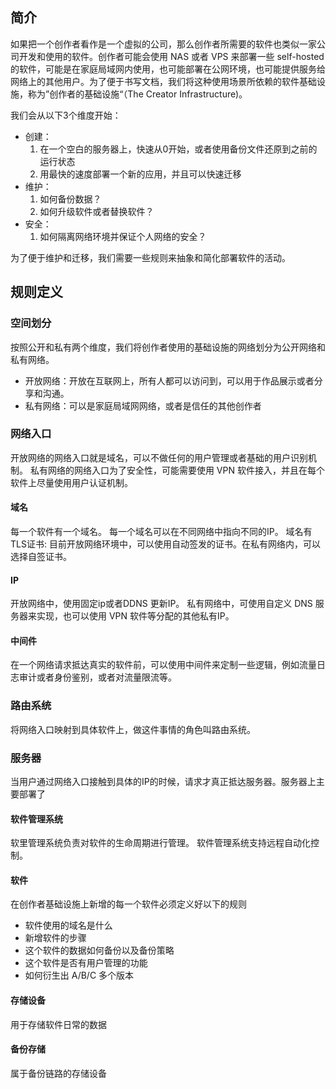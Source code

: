 ## 简介

如果把一个创作者看作是一个虚拟的公司，那么创作者所需要的软件也类似一家公司开发和使用的软件。创作者可能会使用 NAS 或者 VPS 来部署一些 self-hosted 的软件，可能是在家庭局域网内使用，也可能部署在公网环境，也可能提供服务给网络上的其他用户。为了便于书写文档，我们将这种使用场景所依赖的软件基础设施，称为”创作者的基础设施“（The Creator Infrastructure)。




我们会从以下3个维度开始：
- 创建：
	1. 在一个空白的服务器上，快速从0开始，或者使用备份文件还原到之前的运行状态
	2. 用最快的速度部署一个新的应用，并且可以快速迁移
-  维护：
	1. 如何备份数据？
	2. 如何升级软件或者替换软件？
- 安全：
	1. 如何隔离网络环境并保证个人网络的安全？


为了便于维护和迁移，我们需要一些规则来抽象和简化部署软件的活动。

## 规则定义



### 空间划分

按照公开和私有两个维度，我们将创作者使用的基础设施的网络划分为公开网络和私有网络。

- 开放网络：开放在互联网上，所有人都可以访问到，可以用于作品展示或者分享和沟通。
- 私有网络：可以是家庭局域网网络，或者是信任的其他创作者

### 网络入口
开放网络的网络入口就是域名，可以不做任何的用户管理或者基础的用户识别机制。
私有网络的网络入口为了安全性，可能需要使用 VPN 软件接入，并且在每个软件上尽量使用用户认证机制。

#### 域名
每一个软件有一个域名。
每一个域名可以在不同网络中指向不同的IP。
域名有TLS证书: 目前开放网络环境中，可以使用自动签发的证书。在私有网络内，可以选择自签证书。

#### IP
开放网络中，使用固定ip或者DDNS 更新IP。
私有网络中，可使用自定义 DNS 服务器来实现，也可以使用 VPN 软件等分配的其他私有IP。

#### 中间件
在一个网络请求抵达真实的软件前，可以使用中间件来定制一些逻辑，例如流量日志审计或者身份鉴别，或者对流量限流等。


### 路由系统
将网络入口映射到具体软件上，做这件事情的角色叫路由系统。

### 服务器
当用户通过网络入口接触到具体的IP的时候，请求才真正抵达服务器。服务器上主要部署了

#### 软件管理系统
软里管理系统负责对软件的生命周期进行管理。
软件管理系统支持远程自动化控制。

#### 软件
在创作者基础设施上新增的每一个软件必须定义好以下的规则
- 软件使用的域名是什么
- 新增软件的步骤
- 这个软件的数据如何备份以及备份策略
- 这个软件是否有用户管理的功能
- 如何衍生出 A/B/C 多个版本

#### 存储设备
用于存储软件日常的数据

#### 备份存储
属于备份链路的存储设备